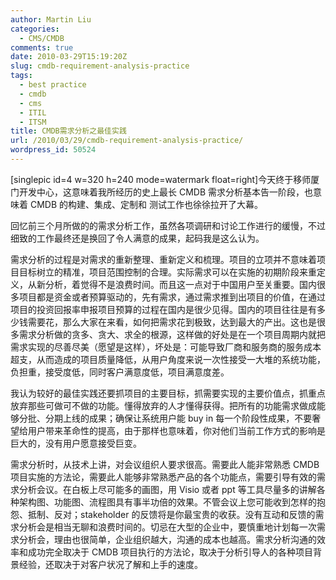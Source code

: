 ```yaml
---
author: Martin Liu
categories:
  - CMS/CMDB
comments: true
date: 2010-03-29T15:19:20Z
slug: cmdb-requirement-analysis-practice
tags:
  - best practice
  - cmdb
  - cms
  - ITIL
  - ITSM
title: CMDB需求分析之最佳实践
url: /2010/03/29/cmdb-requirement-analysis-practice/
wordpress_id: 50524
---
```


[singlepic id=4 w=320 h=240 mode=watermark float=right]今天终于移师厦门开发中心，这意味着我所经历的史上最长 CMDB 需求分析基本告一阶段，也意味着 CMDB 的构建、集成、定制和 测试工作也徐徐拉开了大幕。

回忆前三个月所做的的需求分析工作，虽然各项调研和讨论工作进行的缓慢，不过细致的工作最终还是换回了令人满意的成果，起码我是这么认为。

需求分析的过程是对需求的重新整理、重新定义和梳理。项目的立项并不意味着项目目标树立的精准，项目范围控制的合理。实际需求可以在实施的初期阶段来重定义，从新分析，着觉得不是浪费时间。而且这一点对于中国用户至关重要。国内很多项目都是资金或者预算驱动的，先有需求，通过需求推到出项目的价值，在通过项目的投资回报率申报项目预算的过程在国内是很少见得。国内的项目往往是有多少钱需要花，那么大家在来看，如何把需求花到极致，达到最大的产出。这也是很多需求分析做的贪多、贪大、求全的根源，这样做的好处是在一个项目周期内就把需求实现的尽善尽美（愿望是这样），坏处是：可能导致厂商和服务商的服务成本超支，从而造成的项目质量降低，从用户角度来说一次性接受一大堆的系统功能，负担重，接受度低，同时客户满意度低，项目满意度差。

我认为较好的最佳实践还要抓项目的主要目标，抓需要实现的主要价值点，抓重点放弃那些可做可不做的功能。懂得放弃的人才懂得获得。把所有的功能需求做成能够分批、分期上线的成果；确保让系统用户能 buy in 每一个阶段性成果，不要奢望给用户带来革命性的提高，由于那样也意味着，你对他们当前工作方式的影响是巨大的，没有用户愿意接受巨变。

需求分析时，从技术上讲，对会议组织人要求很高。需要此人能非常熟悉 CMDB 项目实施的方法论，需要此人能够非常熟悉产品的各个功能点，需要引导有效的需求分析会议。在白板上尽可能多的画图，用 Visio 或者 ppt 等工具尽量多的讲解各种架构图、功能图、流程图具有事半功倍的效果。不管会议上您可能收到怎样的抱怨、抵制、反对；stakeholder 的反馈将是你最宝贵的收获。没有互动和反馈的需求分析会是相当无聊和浪费时间的。切忌在大型的企业中，要慎重地计划每一次需求分析会，理由也很简单，企业组织越大，沟通的成本也越高。需求分析沟通的效率和成功完全取决于 CMDB 项目执行的方法论，取决于分析引导人的各种项目背景经验，还取决于对客户状况了解和上手的速度。
